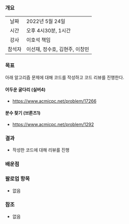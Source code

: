 ### 개요
|  |  |
| :---:  | :--- |
| 날짜 | 2022년 5월 24일 |
| 시간 | 오후 4시30분, 1시간 |
| 강사 | 이호석 책임 |
| 참석자 | 이선재, 정수호, 김현주, 이창민 |

### 목표
아래 알고리즘 문제에 대해 코드를 작성하고 코드 리뷰를 진행한다.

#### 어두운 굴다리 (실버4)

+ https://www.acmicpc.net/problem/17266

#### 분수 찾기 (브론즈1)

+ https://www.acmicpc.net/problem/1292


### 결과

+ 작성한 코드에 대해 리뷰를 진행

### 배운점

### 팔로업 항목
+ 없음

### 참조
+ 없음
